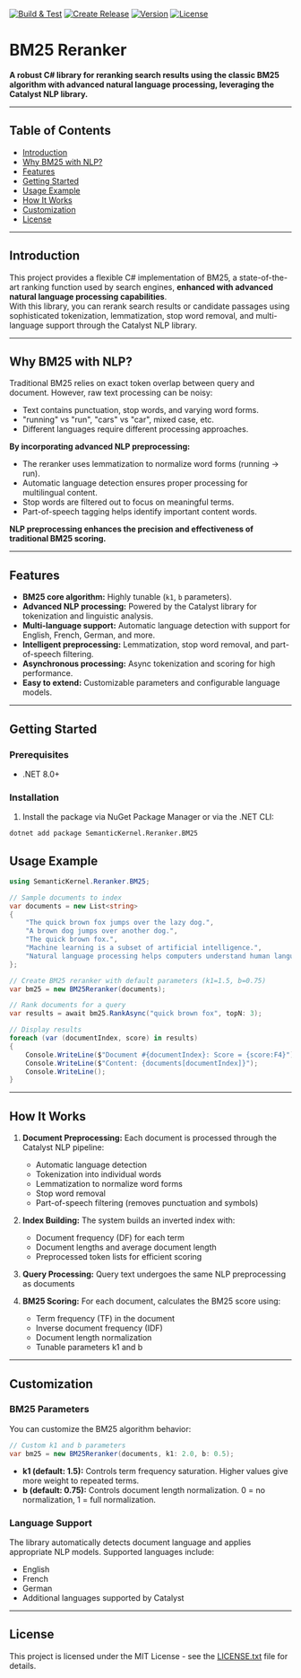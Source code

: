 [![Build & Test](https://github.com/kbeaugrand/SemanticKernel.Reranker/actions/workflows/build_tests.yml/badge.svg)](https://github.com/kbeaugrand/SemanticKernel.Reranker/actions/workflows/build_tests.yml)
[![Create Release](https://github.com/kbeaugrand/SemanticKernel.Reranker/actions/workflows/publish.yml/badge.svg)](https://github.com/kbeaugrand/SemanticKernel.Reranker/actions/workflows/publish.yml)
[![Version](https://img.shields.io/github/v/release/kbeaugrand/SemanticKernel.Reranker)](https://img.shields.io/github/v/release/kbeaugrand/SemanticKernel.Reranker)
[![License](https://img.shields.io/github/license/kbeaugrand/SemanticKernel.Reranker)](https://img.shields.io/github/v/release/kbeaugrand/SemanticKernel.Reranker)

# BM25 Reranker

**A robust C# library for reranking search results using the classic BM25 algorithm with advanced natural language processing, leveraging the Catalyst NLP library.**

---

## Table of Contents

- [Introduction](#introduction)
- [Why BM25 with NLP?](#why-bm25-with-nlp)
- [Features](#features)
- [Getting Started](#getting-started)
- [Usage Example](#usage-example)
- [How It Works](#how-it-works)
- [Customization](#customization)
- [License](#license)

---

## Introduction

This project provides a flexible C# implementation of BM25, a state-of-the-art ranking function used by search engines, **enhanced with advanced natural language processing capabilities**.  
With this library, you can rerank search results or candidate passages using sophisticated tokenization, lemmatization, stop word removal, and multi-language support through the Catalyst NLP library.

---

## Why BM25 with NLP?

Traditional BM25 relies on exact token overlap between query and document. However, raw text processing can be noisy:

- Text contains punctuation, stop words, and varying word forms.
- "running" vs "run", "cars" vs "car", mixed case, etc.
- Different languages require different processing approaches.

**By incorporating advanced NLP preprocessing:**

- The reranker uses lemmatization to normalize word forms (running → run).
- Automatic language detection ensures proper processing for multilingual content.
- Stop words are filtered out to focus on meaningful terms.
- Part-of-speech tagging helps identify important content words.

**NLP preprocessing enhances the precision and effectiveness of traditional BM25 scoring.**

---

## Features

- **BM25 core algorithm:** Highly tunable (`k1`, `b` parameters).
- **Advanced NLP processing:** Powered by the Catalyst library for tokenization and linguistic analysis.
- **Multi-language support:** Automatic language detection with support for English, French, German, and more.
- **Intelligent preprocessing:** Lemmatization, stop word removal, and part-of-speech filtering.
- **Asynchronous processing:** Async tokenization and scoring for high performance.
- **Easy to extend:** Customizable parameters and configurable language models.

---

## Getting Started

### Prerequisites

- .NET 8.0+

### Installation

1. Install the package via NuGet Package Manager or via the .NET CLI:

```dotnetcli
dotnet add package SemanticKernel.Reranker.BM25
```

## Usage Example

```csharp
using SemanticKernel.Reranker.BM25;

// Sample documents to index
var documents = new List<string>
{
    "The quick brown fox jumps over the lazy dog.",
    "A brown dog jumps over another dog.",
    "The quick brown fox.",
    "Machine learning is a subset of artificial intelligence.",
    "Natural language processing helps computers understand human language."
};

// Create BM25 reranker with default parameters (k1=1.5, b=0.75)
var bm25 = new BM25Reranker(documents);

// Rank documents for a query
var results = await bm25.RankAsync("quick brown fox", topN: 3);

// Display results
foreach (var (documentIndex, score) in results)
{
    Console.WriteLine($"Document #{documentIndex}: Score = {score:F4}");
    Console.WriteLine($"Content: {documents[documentIndex]}");
    Console.WriteLine();
}
```

---

## How It Works

1. **Document Preprocessing:** Each document is processed through the Catalyst NLP pipeline:
   - Automatic language detection
   - Tokenization into individual words
   - Lemmatization to normalize word forms
   - Stop word removal
   - Part-of-speech filtering (removes punctuation and symbols)

2. **Index Building:** The system builds an inverted index with:
   - Document frequency (DF) for each term
   - Document lengths and average document length
   - Preprocessed token lists for efficient scoring

3. **Query Processing:** Query text undergoes the same NLP preprocessing as documents

4. **BM25 Scoring:** For each document, calculates the BM25 score using:
   - Term frequency (TF) in the document
   - Inverse document frequency (IDF)
   - Document length normalization
   - Tunable parameters k1 and b

---

## Customization

### BM25 Parameters

You can customize the BM25 algorithm behavior:

```csharp
// Custom k1 and b parameters
var bm25 = new BM25Reranker(documents, k1: 2.0, b: 0.5);
```

- **k1 (default: 1.5):** Controls term frequency saturation. Higher values give more weight to repeated terms.
- **b (default: 0.75):** Controls document length normalization. 0 = no normalization, 1 = full normalization.

### Language Support

The library automatically detects document language and applies appropriate NLP models. Supported languages include:

- English
- French  
- German
- Additional languages supported by Catalyst

---

## License

This project is licensed under the MIT License - see the [LICENSE.txt](LICENSE.txt) file for details.
